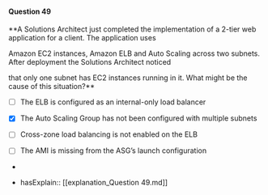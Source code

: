 #### Question  49

**A Solutions Architect just completed the implementation of a 2-tier web application for a client. The application uses

Amazon EC2 instances, Amazon ELB and Auto Scaling across two subnets. After deployment the Solutions Architect noticed

that only one subnet has EC2 instances running in it. What might be the cause of this situation?**

- [ ] The ELB is configured as an internal-only load balancer

- [x] The Auto Scaling Group has not been configured with multiple subnets

- [ ] Cross-zone load balancing is not enabled on the ELB

- [ ] The AMI is missing from the ASG’s launch configuration

*

- hasExplain:: [[explanation_Question  49.md]]
